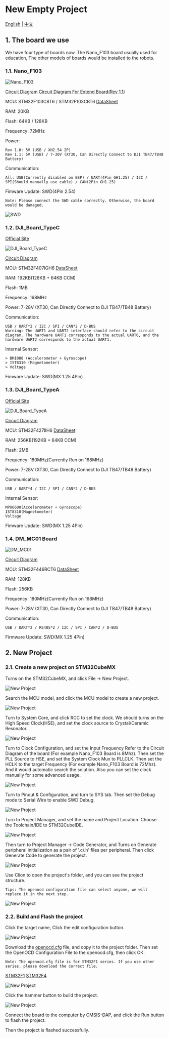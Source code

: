 # New Empty Project

[English](README.md) | [中文](README_zh.md)

## 1. The board we use

We have four type of boards now. The Nano_F103 board usually used for education, The other models of boards would be installed to the robots.

### 1.1. Nano_F103

![Nano_F103](images/Nano_F103.jpg)

[Circuit Diagram](attachments/STM32F103C8T6%E6%A0%B8%E5%BF%83%E6%9D%BF%E5%8E%9F%E7%90%86%E5%9B%BE.pdf)
[Circuit Diagram For Extend Board(Rev 1.1)](attachments/SCH_Schematic1_2023-06-02.pdf)

MCU: STM32F103C8T6 / STM32F103CBT6 [DataSheet](https://www.st.com/resource/en/datasheet/stm32f103c8.pdf)

RAM: 20KB

Flash: 64KB / 128KB

Frequency: 72MHz

Power:

    Rev 1.0: 5V (USB / XH2.54 2P)
    Rev 1.1: 5V (USB) / 7-30V (XT30, Can Directly Connect to DJI TB47/TB48 Battery)

Communication:

    All: USB(Currently disabled on BSP) / UART(4Pin GH1.25) / I2C / SPI(Should manually use cable) / CAN(2Pin GH1.25)

Fimware Update: SWD(4Pin 2.54)

    Note: Please connect the SWD cable correctly. Otherwise, the board would be damaged.

![SWD](images/f103_flash.jpg)

### 1.2. DJI_Board_TypeC

[Official Site](https://www.robomaster.com/zh-CN/products/components/general/development-board-type-c/info)

![DJI_Board_TypeC](https://rm-static.djicdn.com/robomasters/dps/d097207bb84a8c2c1c476cfde9407170.png)

[Circuit Diagram](attachments/RoBoMaster%20%E5%BC%80%E5%8F%91%E6%9D%BF%20C%20%E5%9E%8B%E5%8E%9F%E7%90%86%E5%9B%BE.pdf)

MCU: STM32F407IGH6 [DataSheet](https://www.st.com/resource/en/datasheet/stm32f407ig.pdf)

RAM: 192KB(128KB + 64KB CCM)

Flash: 1MB

Frequency: 168MHz

Power: 7-28V (XT30, Can Directly Connect to DJI TB47/TB48 Battery)

Communication:

    USB / UART*2 / I2C / SPI / CAN*2 / D-BUS
    Warning: The UART1 and UART2 interface should refer to the circuit diagram. The hardware UART1 corresponds to the actual UART6, and the hardware UART2 corresponds to the actual UART1.

Internal Sensor:

    > BMI088 (Accelerometer + Gyroscope)
    > IST8310 (Magnetometer)
    > Voltage

Fimware Update: SWD(MX 1.25 4Pin)

### 1.3. DJI_Board_TypeA

[Official Site](https://www.robomaster.com/zh-CN/products/components/general/development-board)

![DJI_Board_TypeA](https://rm-static.djicdn.com/robomasters/public/img/development-board-01.623a6ad.jpg)

[Circuit Diagram](attachments/RoboMaster%20%E5%BC%80%E5%8F%91%E6%9D%BFA%E5%9E%8B%20%E5%8E%9F%E7%90%86%E5%9B%BE.pdf)

MCU: STM32F427IIH6 [DataSheet](https://www.st.com/resource/en/datasheet/stm32f427ii.pdf)

RAM: 256KB(192KB + 64KB CCM)

Flash: 2MB

Frequency: 180MHz(Currently Run on 168MHz)

Power: 7-28V (XT30, Can Directly Connect to DJI TB47/TB48 Battery)

Communication:

    USB / UART*4 / I2C / SPI / CAN*2 / D-BUS

Internal Sensor:

    MPU6600(Accelerometer + Gyroscope)
    IST8310(Magnetometer)
    Voltage

Fimware Update: SWD(MX 1.25 4Pin)

### 1.4. DM_MC01 Board

![DM_MC01](images/DM_MC01.png)

[Circuit Diagram](attachments/MC_Board%E5%8E%9F%E7%90%86%E5%9B%BE.pdf)

MCU: STM32F446RCT6 [DataSheet](https://www.st.com/resource/en/datasheet/stm32f446rc.pdf)

RAM: 128KB

Flash: 256KB

Frequency: 180MHz(Currently Run on 168MHz)

Power: 7-28V (XT30, Can Directly Connect to DJI TB47/TB48 Battery)

Communication:

    USB / UART*2 / RS485*2 / I2C / SPI / CAN*2 / D-BUS

Firmware Update: SWD(MX 1.25 4Pin)

## 2. New Project

### 2.1. Create a new project on STM32CubeMX

Turns on the STM32CubeMX, and click File -> New Project.

![New Project](images/1.png)

Search the MCU model, and click the MCU model to create a new project.

![New Project](images/2.png)

Turn to System Core, and click RCC to set the clock.
We should turns on the High Speed Clock(HSE), and set the clock source to Crystal/Ceramic Resonator.

![New Project](images/3.png)

Turn to Clock Configuration, and set the Input Frequency Refer to the Circuit Diagram of the board (For example Nano_F103 Board is 8Mhz). Then set the PLL Source to HSE, and set the System Clock Mux to PLLCLK. Then set the HCLK to the target Frequency (For example Nano_F103 Board is 72Mhz). And it would automatic search the solution.
Also you can set the clock manually for some advanced usage.

![New Project](images/4.png)

Turn to Pinout & Configuration, and turn to SYS tab. Then set the Debug mode to Serial Wire to enable SWD Debug.

![New Project](images/5.png)

Turn to Project Manager, and set the name and Project Location. Choose the Toolchain/IDE to STM32CubeIDE.

![New Project](images/6.png)

Then turn to Project Manager -> Code Generator, and Turns on Generate peripheral initialization as a pair of '.c/.h' files per peripheral. Then click Generate Code to generate the project.

![New Project](images/7.png)

Use Clion to open the project's folder, and you can see the project structure.

    Tips: The openocd configuration file can select anyone, we will replace it in the next step.

![New Project](images/8.png)

### 2.2. Build and Flash the project

Click the target name, Click the edit configuration button.

![New Project](images/9.png)

Download the [openocd.cfg](attachments/openocd-stm32f1.cfg) file, and copy it to the project folder. Then set the OpenOCD Configuration File to the openocd.cfg, then click OK.

    Note: The openocd.cfg file is for STM32F1 series. If you use other series, please download the correct file.

[STM32F1](attachments/openocd-stm32f1.cfg)
[STM32F4](attachments/openocd-stm32f4.cfg)

![New Project](images/10.png)

Click the hammer button to build the project.

![New Project](images/11.png)

Connect the board to the computer by CMSIS-DAP, and click the Run button to flash the project.

Then the project is flashed successfully.
